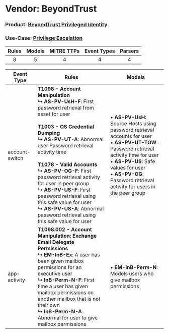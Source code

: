 Vendor: BeyondTrust
===================
### Product: [BeyondTrust Privileged Identity](../ds_beyondtrust_beyondtrust_privileged_identity.md)
### Use-Case: [Privilege Escalation](../../../../UseCases/uc_privilege_escalation.md)

| Rules | Models | MITRE TTPs | Event Types | Parsers |
|:-----:|:------:|:----------:|:-----------:|:-------:|
|   8   |   5    |     4      |      4      |    4    |

| Event Type     | Rules                                                                                                                                                                                                                                                                                                                                                                                                                                                                                                                      | Models                                                                                                                                                                                                                                                                       |
| -------------- | -------------------------------------------------------------------------------------------------------------------------------------------------------------------------------------------------------------------------------------------------------------------------------------------------------------------------------------------------------------------------------------------------------------------------------------------------------------------------------------------------------------------------- | ---------------------------------------------------------------------------------------------------------------------------------------------------------------------------------------------------------------------------------------------------------------------------- |
| account-switch | <b>T1098 - Account Manipulation</b><br> ↳ <b>AS-PV-UsH-F</b>: First password retrieval from asset for user<br><br><b>T1003 - OS Credential Dumping</b><br> ↳ <b>AS-PV-UT-A</b>: Abnormal user Password retrieval activity time<br><br><b>T1078 - Valid Accounts</b><br> ↳ <b>AS-PV-OG-F</b>: First password retrieval activity for user in peer group<br> ↳ <b>AS-PV-US-F</b>: First password retrieval using this safe value for user<br> ↳ <b>AS-PV-US-A</b>: Abnormal password retrieval using this safe value for user |  • <b>AS-PV-UsH</b>: Source Hosts using password retrieval accounts for user<br> • <b>AS-PV-UT-TOW</b>: Password retrieval activity time for user<br> • <b>AS-PV-US</b>: Safe values for user<br> • <b>AS-PV-OG</b>: Password retrieval activity for users in the peer group |
| app-activity   | <b>T1098.002 - Account Manipulation: Exchange Email Delegate Permissions</b><br> ↳ <b>EM-InB-Ex</b>: A user has been given mailbox permissions for an executive user<br> ↳ <b>InB-Perm-N-F</b>: First time a user has given mailbox permissions on another mailbox that is not their own<br> ↳ <b>InB-Perm-N-A</b>: Abnormal for user to give mailbox permissions                                                                                                                                                          |  • <b>EM-InB-Perm-N</b>: Models users who give mailbox permissions                                                                                                                                                                                                           |